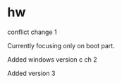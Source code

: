 # hw
conflict change 1

Currently focusing only on boot part.

Added windows version
c ch 2

Added version 3

